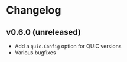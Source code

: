 # Changelog

## v0.6.0 (unreleased)

- Add a `quic.Config` option for QUIC versions
- Various bugfixes

